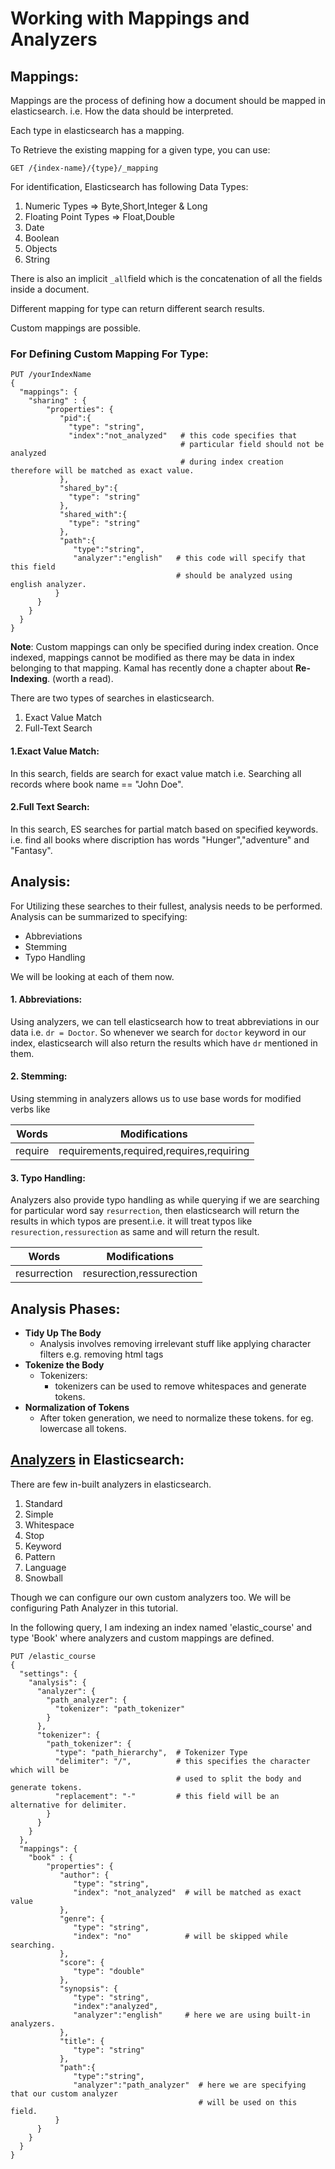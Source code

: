 # Working with Mappings and Analyzers

## Mappings:

Mappings are the process of defining how a document should be mapped in elasticsearch. i.e. How the data should be interpreted.

Each type in elasticsearch has a mapping.

To Retrieve the existing mapping for a given type, you can use:

```text
GET /{index-name}/{type}/_mapping
```

For identification, Elasticsearch has following Data Types:

1. Numeric Types          =&gt;  Byte,Short,Integer & Long
2. Floating Point Types =&gt;  Float,Double
3. Date
4. Boolean
5. Objects
6. String

There is also an implicit `_all`field which is the concatenation of all the fields inside a document.

Different mapping for type can return different search results.

Custom mappings are possible.

### For Defining Custom Mapping For Type:

```text
PUT /yourIndexName
{
  "mappings": {
    "sharing" : {
        "properties": {
           "pid":{
             "type": "string",
             "index":"not_analyzed"   # this code specifies that 
                                      # particular field should not be analyzed 
                                      # during index creation therefore will be matched as exact value. 
           },
           "shared_by":{
             "type": "string"
           },
           "shared_with":{
             "type": "string"
           },
           "path":{
              "type":"string",
              "analyzer":"english"   # this code will specify that this field 
                                     # should be analyzed using english analyzer.
          }
      }
    }
  }
}
```

**Note**: Custom mappings can only be specified during index creation. Once indexed, mappings cannot be modified as there may be data in index belonging to that mapping. Kamal has recently done a chapter about **Re-Indexing**. \(worth a read\).

There are two types of searches in elasticsearch.

1. Exact Value Match
2. Full-Text Search

#### **1.Exact Value Match:**

In this search, fields are search for exact value match i.e. Searching all records where book name == "John Doe".

#### 2.Full Text Search:

In this search, ES searches for partial match based on specified keywords. i.e. find all books where discription has words "Hunger","adventure" and "Fantasy".

## Analysis:

For Utilizing these searches to their fullest, analysis needs to be performed. Analysis can be summarized to specifying:

* Abbreviations
* Stemming
* Typo Handling

We will be looking at each of them now.

#### 1. Abbreviations:

Using analyzers, we can tell elasticsearch how to treat abbreviations in our data i.e. `dr = Doctor`. So whenever we search for `doctor` keyword in our index, elasticsearch will also return the results which have `dr` mentioned in them.

#### 2. Stemming:

Using stemming in analyzers allows us to use base words for modified verbs like

| Words | Modifications |
| :---: | :---: |
| require | requirements,required,requires,requiring |

#### 3. Typo Handling:

Analyzers also provide typo handling as while querying if we are searching for particular word say `resurrection`, then elasticsearch will return the results in which typos are present.i.e. it will treat typos like `resurection,ressurection` as same and will return the result.

| Words | Modifications |
| :---: | :---: |
| resurrection | resurection,ressurection |

## Analysis Phases:

* **Tidy Up The Body**
  * Analysis involves removing irrelevant stuff like applying character filters e.g. removing html tags
* **Tokenize the Body**
  * Tokenizers:
    * tokenizers can be used to remove whitespaces and generate tokens.
* **Normalization of Tokens**
  * After token generation, we need to normalize these tokens. for eg. lowercase all tokens.

## [Analyzers](https://www.elastic.co/guide/en/elasticsearch/reference/2.4/analysis-analyzers.html) in Elasticsearch:

There are few in-built analyzers in elasticsearch.

1. Standard
2. Simple
3. Whitespace
4. Stop
5. Keyword
6. Pattern
7. Language
8. Snowball

Though we can configure our own custom analyzers too. We will be configuring Path Analyzer in this tutorial.

In the following query, I am indexing an index named 'elastic\_course' and type 'Book' where analyzers and custom mappings are defined.

```text
PUT /elastic_course
{
  "settings": {
    "analysis": {
      "analyzer": {
        "path_analyzer": {
          "tokenizer": "path_tokenizer"
        }
      },
      "tokenizer": {
        "path_tokenizer": {
          "type": "path_hierarchy",  # Tokenizer Type
          "delimiter": "/",          # this specifies the character which will be 
                                     # used to split the body and generate tokens.   
          "replacement": "-"         # this field will be an alternative for delimiter.
        }
      }
    }
  },
  "mappings": {
    "book" : {
        "properties": {
           "author": {
              "type": "string",
              "index": "not_analyzed"  # will be matched as exact value
           },
           "genre": {
              "type": "string",
              "index": "no"            # will be skipped while searching.
           },
           "score": {
              "type": "double"
           },
           "synopsis": {
              "type": "string",
              "index":"analyzed",
              "analyzer":"english"     # here we are using built-in analyzers.
           },
           "title": {
              "type": "string"
           },
           "path":{
              "type":"string",
              "analyzer":"path_analyzer"  # here we are specifying that our custom analyzer 
                                          # will be used on this field.
          }
      }
    }
  }
}
```

